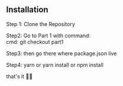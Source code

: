 
## Installation

Step 1: Clone the Repository

Step2: Go to Part 1 with command:                                                                                                         
           cmd: git checkout part1

Step3: then go there where package.json live

Step4: yarn or yarn install or npm install

that's it 🙂🤞
       
